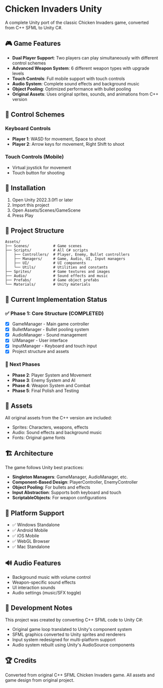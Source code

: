 # Chicken Invaders Unity

A complete Unity port of the classic Chicken Invaders game, converted from C++ SFML to Unity C#.

## 🎮 Game Features

- **Dual Player Support**: Two players can play simultaneously with different control schemes
- **Advanced Weapon System**: 6 different weapon types with upgrade levels
- **Touch Controls**: Full mobile support with touch controls
- **Audio System**: Complete sound effects and background music
- **Object Pooling**: Optimized performance with bullet pooling
- **Original Assets**: Uses original sprites, sounds, and animations from C++ version

## 🎯 Control Schemes

### Keyboard Controls
- **Player 1**: WASD for movement, Space to shoot
- **Player 2**: Arrow keys for movement, Right Shift to shoot

### Touch Controls (Mobile)
- Virtual joystick for movement
- Touch button for shooting

## 🚀 Installation

1. Open Unity 2022.3.0f1 or later
2. Import this project
3. Open Assets/Scenes/GameScene
4. Press Play

## 📁 Project Structure

```
Assets/
├── Scenes/           # Game scenes
├── Scripts/          # All C# scripts
│   ├── Controllers/  # Player, Enemy, Bullet controllers
│   ├── Managers/     # Game, Audio, UI, Input managers
│   ├── UI/           # UI components
│   └── Utils/        # Utilities and constants
├── Sprites/          # Game textures and images
├── Audio/            # Sound effects and music
├── Prefabs/          # Game object prefabs
└── Materials/        # Unity materials
```

## 🔧 Current Implementation Status

### ✅ Phase 1: Core Structure (COMPLETED)
- [x] GameManager - Main game controller
- [x] BulletManager - Bullet pooling system
- [x] AudioManager - Sound management
- [x] UIManager - User interface
- [x] InputManager - Keyboard and touch input
- [x] Project structure and assets

### 🚧 Next Phases
- **Phase 2**: Player System and Movement
- **Phase 3**: Enemy System and AI
- **Phase 4**: Weapon System and Combat
- **Phase 5**: Final Polish and Testing

## 🎨 Assets

All original assets from the C++ version are included:
- Sprites: Characters, weapons, effects
- Audio: Sound effects and background music
- Fonts: Original game fonts

## 🏗️ Architecture

The game follows Unity best practices:
- **Singleton Managers**: GameManager, AudioManager, etc.
- **Component-Based Design**: PlayerController, EnemyController
- **Object Pooling**: For bullets and effects
- **Input Abstraction**: Supports both keyboard and touch
- **ScriptableObjects**: For weapon configurations

## 📱 Platform Support

- ✅ Windows Standalone
- ✅ Android Mobile
- ✅ iOS Mobile
- ✅ WebGL Browser
- ✅ Mac Standalone

## 🔊 Audio Features

- Background music with volume control
- Weapon-specific sound effects
- UI interaction sounds
- Audio settings (music/SFX toggle)

## 📝 Development Notes

This project was created by converting C++ SFML code to Unity C#:
- Original game loop translated to Unity's component system
- SFML graphics converted to Unity sprites and renderers
- Input system redesigned for multi-platform support
- Audio system rebuilt using Unity's AudioSource components

## 🏆 Credits

Converted from original C++ SFML Chicken Invaders game.
All assets and game design from original project.